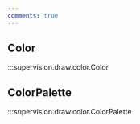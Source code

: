 ```yaml
---
comments: true
---
```


## Color

:::supervision.draw.color.Color

## ColorPalette

:::supervision.draw.color.ColorPalette
